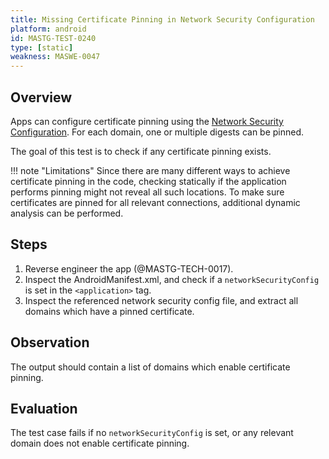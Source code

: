 ```yaml
---
title: Missing Certificate Pinning in Network Security Configuration
platform: android
id: MASTG-TEST-0240
type: [static]
weakness: MASWE-0047
---
```


## Overview

Apps can configure certificate pinning using the [Network Security Configuration]("../../../Document/0x05g-Testing-Network-Communication.md#certificate-pinning"). For each domain, one or multiple digests can be pinned.

The goal of this test is to check if any certificate pinning exists.

!!! note "Limitations"
    Since there are many different ways to achieve certificate pinning in the code, checking statically if the application performs pinning might not reveal all such locations. To make sure certificates are pinned for all relevant connections, additional dynamic analysis can be performed.

## Steps

1. Reverse engineer the app (@MASTG-TECH-0017).
2. Inspect the AndroidManifest.xml, and check if a `networkSecurityConfig` is set in the `<application>` tag.
3. Inspect the referenced network security config file, and extract all domains which have a pinned certificate.

## Observation

The output should contain a list of domains which enable certificate pinning.

## Evaluation

The test case fails if no `networkSecurityConfig` is set, or any relevant domain does not enable certificate pinning.
